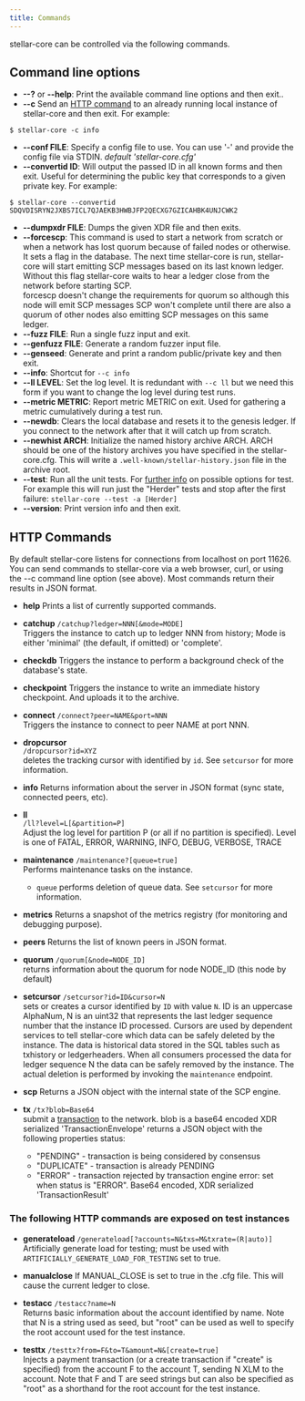 ```yaml
---
title: Commands
---
```


stellar-core can be controlled via the following commands.

## Command line options
* **--?** or **--help**: Print the available command line options and then exit..
* **--c** Send an [HTTP command](#HTTP-Commands) to an already running local instance of stellar-core and then exit. For example: 

`$ stellar-core -c info`

* **--conf FILE**: Specify a config file to use. You can use '-' and provide the config file via STDIN. *default 'stellar-core.cfg'*
* **--convertid ID**: Will output the passed ID in all known forms and then exit. Useful for determining the public key that corresponds to a given private key. For example:

`$ stellar-core --convertid SDQVDISRYN2JXBS7ICL7QJAEKB3HWBJFP2QECXG7GZICAHBK4UNJCWK2`

* **--dumpxdr FILE**:  Dumps the given XDR file and then exits.
* **--forcescp**: This command is used to start a network from scratch or when a 
network has lost quorum because of failed nodes or otherwise. It sets a flag in 
the database. The next time stellar-core is run, stellar-core will start 
emitting SCP messages based on its last known ledger. Without this flag stellar-core waits to hear
a ledger close from the network before starting SCP.<br>
forcescp doesn't change the requirements for quorum so although this node will emit SCP messages SCP won't complete until there are also a quorum of other nodes also emitting SCP messages on this same ledger.
* **--fuzz FILE**: Run a single fuzz input and exit.
* **--genfuzz FILE**:  Generate a random fuzzer input file.
* **--genseed**: Generate and print a random public/private key and then exit.
* **--info**: Shortcut for `--c info`
* **--ll LEVEL**: Set the log level. It is redundant with `--c ll` but we need this form if you want to change the log level during test runs.
* **--metric METRIC**: Report metric METRIC on exit. Used for gathering a metric cumulatively during a test run.
* **--newdb**: Clears the local database and resets it to the genesis ledger. If you connect to the network after that it will catch up from scratch. 
* **--newhist ARCH**:  Initialize the named history archive ARCH. ARCH should be one of the history archives you have specified in the stellar-core.cfg. This will write a `.well-known/stellar-history.json` file in the archive root.
* **--test**: Run all the unit tests. For [further info](https://github.com/philsquared/Catch/blob/master/docs/command-line.md) on possible options for test. For example this will run just the "Herder" tests and stop after the first failure: `stellar-core --test -a [Herder]` 
* **--version**: Print version info and then exit.


## HTTP Commands
By default stellar-core listens for connections from localhost on port 11626. 
You can send commands to stellar-core via a web browser, curl, or using the --c 
command line option (see above). Most commands return their results in JSON format.

* **help**
  Prints a list of currently supported commands.

* **catchup** 
  `/catchup?ledger=NNN[&mode=MODE]`<br>
  Triggers the instance to catch up to ledger NNN from history;
  Mode is either 'minimal' (the default, if omitted) or 'complete'.

* **checkdb**
  Triggers the instance to perform a background check of the database's state.

* **checkpoint**
  Triggers the instance to write an immediate history checkpoint. And uploads it to the archive.

* **connect**
  `/connect?peer=NAME&port=NNN`<br>
  Triggers the instance to connect to peer NAME at port NNN.

* **dropcursor**  
  `/dropcursor?id=XYZ`<br>
   deletes the tracking cursor with identified by `id`. See `setcursor` for more information.

* **info**
  Returns information about the server in JSON format (sync
  state, connected peers, etc).

* **ll**  
  `/ll?level=L[&partition=P]`<br>
  Adjust the log level for partition P (or all if no partition is specified).
  Level is one of FATAL, ERROR, WARNING, INFO, DEBUG, VERBOSE, TRACE

* **maintenance**
 `/maintenance?[queue=true]`<br>
  Performs maintenance tasks on the instance.
   * `queue` performs deletion of queue data. See `setcursor` for more information.

* **metrics**
 Returns a snapshot of the metrics registry (for monitoring and
debugging purpose).

* **peers**
  Returns the list of known peers in JSON format.

* **quorum**
  `/quorum[&node=NODE_ID]`<br>
  returns information about the quorum for node NODE_ID (this node by default)

* **setcursor**
 `/setcursor?id=ID&cursor=N`<br>
  sets or creates a cursor identified by `ID` with value `N`. ID is an uppercase AlphaNum, N is an uint32 that represents the last ledger sequence number that the instance ID processed.
  Cursors are used by dependent services to tell stellar-core which data can be safely deleted by the instance.
  The data is historical data stored in the SQL tables such as txhistory or ledgerheaders. When all consumers processed the data for ledger sequence N the data can be safely removed by the instance.
  The actual deletion is performed by invoking the `maintenance` endpoint.

* **scp**
  Returns a JSON object with the internal state of the SCP engine.

* **tx**
  `/tx?blob=Base64`<br>
  submit a [transaction](/docs/concepts/transaction.md) to the network.
  blob is a base64 encoded XDR serialized 'TransactionEnvelope'
  returns a JSON object with the following properties
  status:
    * "PENDING" - transaction is being considered by consensus
    * "DUPLICATE" - transaction is already PENDING
    * "ERROR" - transaction rejected by transaction engine
        error: set when status is "ERROR".
            Base64 encoded, XDR serialized 'TransactionResult'

### The following HTTP commands are exposed on test instances
* **generateload**
  `/generateload[?accounts=N&txs=M&txrate=(R|auto)]`<br>
  Artificially generate load for testing; must be used with `ARTIFICIALLY_GENERATE_LOAD_FOR_TESTING` set to true.

* **manualclose**
  If MANUAL_CLOSE is set to true in the .cfg file. This will cause the current ledger to close.

* **testacc**
 `/testacc?name=N`<br>
 Returns basic information about the account identified by name. Note that N is a string used as seed, but "root" can be used as well to specify the root account used for the test instance.

* **testtx**
 `/testtx?from=F&to=T&amount=N&[create=true]`<br>
  Injects a payment transaction (or a create transaction if "create" is specified) from the account F to the account T, sending N XLM to the account.
  Note that F and T are seed strings but can also be specified as "root" as a shorthand for the root account for the test instance.
